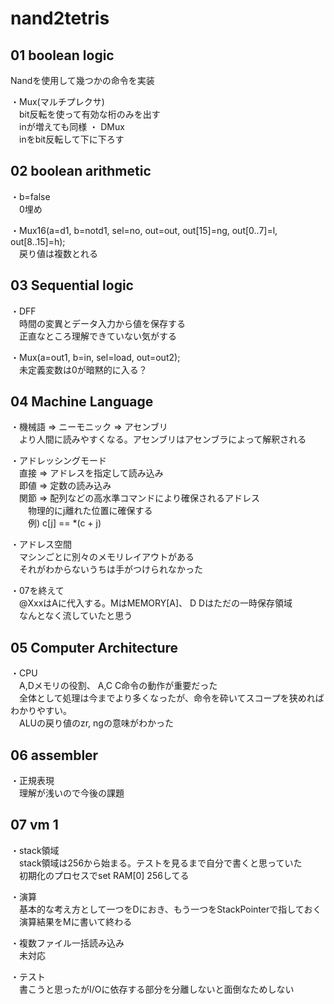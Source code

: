 # nand2tetris

## 01 boolean logic

Nandを使用して幾つかの命令を実装

・Mux(マルチプレクサ)  
　bit反転を使って有効な桁のみを出す  
　inが増えても同様
・ DMux  
　inをbit反転して下に下ろす  

## 02 boolean arithmetic

・b=false  
　0埋め  

・Mux16(a=d1, b=notd1, sel=no, out=out, out[15]=ng, out[0..7]=l, out[8..15]=h);  
　戻り値は複数とれる  

## 03 Sequential logic

・DFF  
　時間の変異とデータ入力から値を保存する  
　正直なところ理解できていない気がする  

・Mux(a=out1, b=in, sel=load, out=out2);  
　未定義変数は0が暗黙的に入る？  

## 04 Machine Language

・機械語 => ニーモニック => アセンブリ  
　より人間に読みやすくなる。アセンブリはアセンブラによって解釈される  

・アドレッシングモード  
　直接 => アドレスを指定して読み込み  
　即値 => 定数の読み込み  
　関節 => 配列などの高水準コマンドにより確保されるアドレス  
　　物理的にj離れた位置に確保する  
　　例) c[j] == *(c + j)  

・アドレス空間  
　マシンごとに別々のメモリレイアウトがある  
　それがわからないうちは手がつけられなかった  

・07を終えて  
　@XxxはAに代入する。MはMEMORY[A]、 D Dはただの一時保存領域  
　なんとなく流していたと思う  

## 05 Computer Architecture

・CPU  
　A,Dメモリの役割、 A,C C命令の動作が重要だった  
　全体として処理は今までより多くなったが、命令を砕いてスコープを狭めればわかりやすい。  
　ALUの戻り値のzr, ngの意味がわかった  

## 06 assembler

・正規表現  
　理解が浅いので今後の課題  


## 07 vm 1

・stack領域  
　stack領域は256から始まる。テストを見るまで自分で書くと思っていた  
　初期化のプロセスでset RAM[0] 256してる  

・演算  
　基本的な考え方として一つをDにおき、もう一つをStackPointerで指しておく  
　演算結果をMに書いて終わる  

・複数ファイル一括読み込み  
　未対応  

・テスト  
　書こうと思ったがI/Oに依存する部分を分離しないと面倒なためしない  

